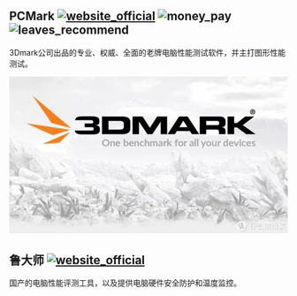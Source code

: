 ## PCMark [![website_official](https://gitbook07.oss-cn-hangzhou.aliyuncs.com/website_official.svg)](https://www.3dmark.com/) ![money_pay](https://gitbook07.oss-cn-hangzhou.aliyuncs.com/money_pay.svg) ![leaves_recommend](https://gitbook07.oss-cn-hangzhou.aliyuncs.com/leaves_rec.svg)

3Dmark公司出品的专业、权威、全面的老牌电脑性能测试软件，并主打图形性能测试。

![img](../../../.gitbook/assets/z-system-eva-3dmark.png)

## 鲁大师 [![website_official](https://gitbook07.oss-cn-hangzhou.aliyuncs.com/website_official.svg)](https://www.ludashi.com/) 

国产的电脑性能评测工具，以及提供电脑硬件安全防护和温度监控。